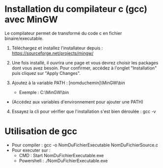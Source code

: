 # Installation du compilateur c (gcc) avec MinGW
Le compilateur permet de transformé du code c en fichier binaire/executable.

1. Téléchargez et installez l'installateur depuis : https://sourceforge.net/projects/mingw/

2. Une fois installé, il ouvrira une page et vous devrez choisir les packages dont vous avez besoin. Pour confirmer, accédez à l'onglet "Installation" puis cliquez sur "Apply Changes".

3. Ajoutez à la variable PATH : [nomduchemin]\MinGW\bin
    * Exemple : C:\MinGW\bin 
* (Accédez aux variables d'environnement pour ajouter une PATH)

4. Essayez la cli pour vérifier que l'installation s'est bien déroulée : gcc -v



# Utilisation de gcc
* Pour compiler : gcc -o NomDuFichierExecutable NomDuFichierSource.c 
* Pour executer sur :
    * CMD : Start NomDuFichierExecutable.exe
    * Powershell : ./NomDuFichierExecutable.exe 